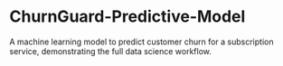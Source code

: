 # ChurnGuard-Predictive-Model
A machine learning model to predict customer churn for a subscription service, demonstrating the full data science workflow.
